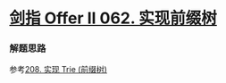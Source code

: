 # [剑指 Offer II 062. 实现前缀树](https://leetcode-cn.com/problems/QC3q1f/)

### 解题思路
参考[208. 实现 Trie (前缀树)](https://leetcode-cn.com/problems/implement-trie-prefix-tree/)
